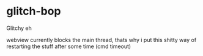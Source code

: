 # glitch-bop
Glitchy eh

webview currently blocks the main thread, thats why i put this shitty way of restarting the stuff after some time (cmd timeout)
